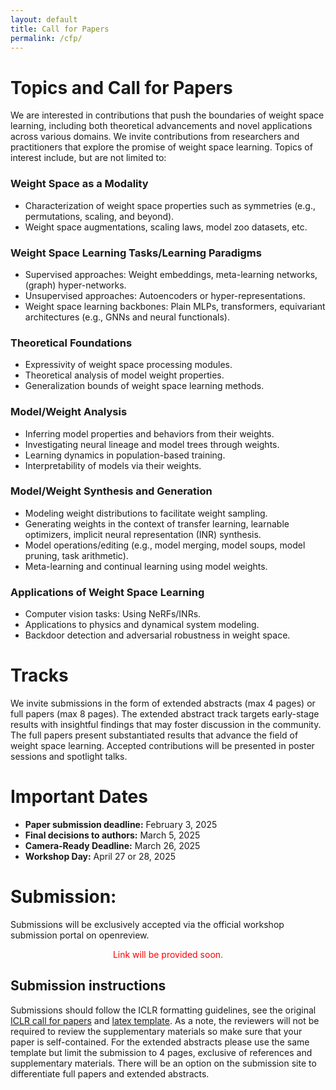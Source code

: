 ```yaml
---
layout: default
title: Call for Papers
permalink: /cfp/
---
```


# Topics and Call for Papers

We are interested in contributions that push the boundaries of weight space learning, including both theoretical advancements and novel applications across various domains. We invite contributions from researchers and practitioners that explore the promise of weight space learning. Topics of interest include, but are not limited to:

### Weight Space as a Modality

- Characterization of weight space properties such as symmetries (e.g., permutations, scaling, and beyond).
- Weight space augmentations, scaling laws, model zoo datasets, etc.

### Weight Space Learning Tasks/Learning Paradigms

- Supervised approaches: Weight embeddings, meta-learning networks, (graph) hyper-networks.
- Unsupervised approaches: Autoencoders or hyper-representations.
- Weight space learning backbones: Plain MLPs, transformers, equivariant architectures (e.g., GNNs and neural functionals).

### Theoretical Foundations

- Expressivity of weight space processing modules.
- Theoretical analysis of model weight properties.
- Generalization bounds of weight space learning methods.

### Model/Weight Analysis

- Inferring model properties and behaviors from their weights.
- Investigating neural lineage and model trees through weights.
- Learning dynamics in population-based training.
- Interpretability of models via their weights.

### Model/Weight Synthesis and Generation

- Modeling weight distributions to facilitate weight sampling.
- Generating weights in the context of transfer learning, learnable optimizers, implicit neural representation (INR) synthesis.
- Model operations/editing (e.g., model merging, model soups, model pruning, task arithmetic).
- Meta-learning and continual learning using model weights.

### Applications of Weight Space Learning

- Computer vision tasks: Using NeRFs/INRs.
- Applications to physics and dynamical system modeling.
- Backdoor detection and adversarial robustness in weight space.

# Tracks

We invite submissions in the form of extended abstracts (max 4 pages) or full papers (max 8 pages). The extended abstract track targets early-stage results with insightful findings that may foster discussion in the community. 
The full papers present substantiated results that advance the field of weight space learning.
Accepted contributions will be presented in poster sessions and spotlight talks. 


# Important Dates
- **Paper submission deadline:** February 3, 2025
- **Final decisions to authors:** March 5, 2025
- **Camera-Ready Deadline:** March 26, 2025
- **Workshop Day:** April 27 or 28, 2025


# Submission:
Submissions will be exclusively accepted via the official workshop submission portal on openreview. 

<p style="text-align:center;color:#F00;">Link will be provided soon.</p>

## Submission instructions

Submissions should follow the ICLR formatting guidelines, see the original [ICLR call for papers](https://iclr.cc/Conferences/2025/CallForPapers) and [latex template](https://github.com/ICLR/Master-Template/raw/master/iclr2025.zip). As a note, the reviewers will not be required to review the supplementary materials so make sure that your paper is self-contained. For the extended abstracts please use the same template but limit the submission to 4 pages, exclusive of references and supplementary materials. There will be an option on the submission site to differentiate full papers and extended abstracts.


